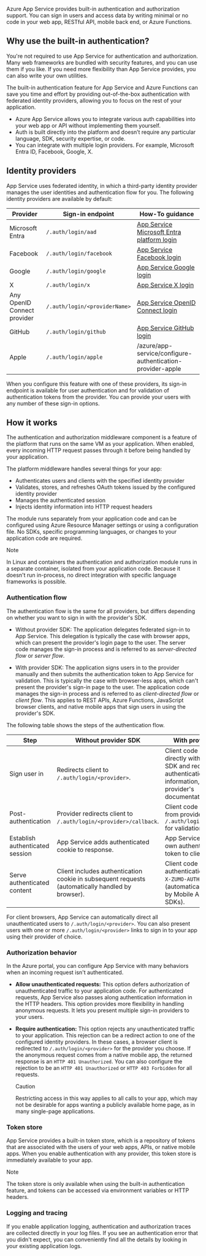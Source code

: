 Azure App Service provides built-in authentication and authorization support. You can sign in users and access data by writing minimal or no code in your web app, RESTful API, mobile back end, or Azure Functions.

## Why use the built-in authentication?

You're not required to use App Service for authentication and authorization. Many web frameworks are bundled with security features, and you can use them if you like. If you need more flexibility than App Service provides, you can also write your own utilities.

The built-in authentication feature for App Service and Azure Functions can save you time and effort by providing out-of-the-box authentication with federated identity providers, allowing you to focus on the rest of your application.

* Azure App Service allows you to integrate various auth capabilities into your web app or API without implementing them yourself.
* Auth is built directly into the platform and doesn’t require any particular language, SDK, security expertise, or code.
* You can integrate with multiple login providers. For example, Microsoft Entra ID, Facebook, Google, X.

## Identity providers

App Service uses federated identity, in which a third-party identity provider manages the user identities and authentication flow for you. The following identity providers are available by default:

| Provider | Sign-in endpoint | How-To guidance |
|--|--|--|
| Microsoft Entra | `/.auth/login/aad` | [App Service Microsoft Entra platform login](/azure/app-service/configure-authentication-provider-aad) |
| Facebook | `/.auth/login/facebook` | [App Service Facebook login](/azure/app-service/configure-authentication-provider-facebook) |
| Google | `/.auth/login/google` | [App Service Google login](/azure/app-service/configure-authentication-provider-google) |
| X | `/.auth/login/x` | [App Service X login](/azure/app-service/configure-authentication-provider-twitter) |
| Any OpenID Connect provider | `/.auth/login/<providerName>` | [App Service OpenID Connect login](/azure/app-service/configure-authentication-provider-openid-connect) |
| GitHub | `/.auth/login/github` | [App Service GitHub login](/azure/app-service/configure-authentication-provider-github) |
| Apple | `/.auth/login/apple` | /azure/app-service/configure-authentication-provider-apple |

When you configure this feature with one of these providers, its sign-in endpoint is available for user authentication and for validation of authentication tokens from the provider. You can provide your users with any number of these sign-in options.

## How it works

The authentication and authorization middleware component is a feature of the platform that runs on the same VM as your application. When enabled, every incoming HTTP request passes through it before being handled by your application.

The platform middleware handles several things for your app:

* Authenticates users and clients with the specified identity provider
* Validates, stores, and refreshes OAuth tokens issued by the configured identity provider
* Manages the authenticated session
* Injects identity information into HTTP request headers

The module runs separately from your application code and can be configured using Azure Resource Manager settings or using a configuration file. No SDKs, specific programming languages, or changes to your application code are required.

> [!NOTE]
> In Linux and containers the authentication and authorization module runs in a separate container, isolated from your application code. Because it doesn't run in-process, no direct integration with specific language frameworks is possible.

### Authentication flow

The authentication flow is the same for all providers, but differs depending on whether you want to sign in with the provider's SDK.

* Without provider SDK: The application delegates federated sign-in to App Service. This delegation is typically the case with browser apps, which can present the provider's login page to the user. The server code manages the sign-in process and is referred to as *server-directed flow* or *server flow*.

* With provider SDK: The application signs users in to the provider manually and then submits the authentication token to App Service for validation. This is typically the case with browser-less apps, which can't present the provider's sign-in page to the user. The application code manages the sign-in process and is referred to as *client-directed flow* or *client flow*. This applies to REST APIs, Azure Functions, JavaScript browser clients, and native mobile apps that sign users in using the provider's SDK.

The following table shows the steps of the authentication flow.

| Step | Without provider SDK | With provider SDK |
|--|--|--|
| Sign user in | Redirects client to `/.auth/login/<provider>`. | Client code signs user in directly with provider's SDK and receives an authentication token. For information, see the provider's documentation. |
| Post-authentication | Provider redirects client to `/.auth/login/<provider>/callback`. | Client code posts token from provider to `/.auth/login/<provider>` for validation. |
| Establish authenticated session | App Service adds authenticated cookie to response. | App Service returns its own authentication token to client code. |
| Serve authenticated content | Client includes authentication cookie in subsequent requests (automatically handled by browser). | Client code presents authentication token in `X-ZUMO-AUTH` header (automatically handled by Mobile Apps client SDKs). |

For client browsers, App Service can automatically direct all unauthenticated users to `/.auth/login/<provider>`. You can also present users with one or more `/.auth/login/<provider>` links to sign in to your app using their provider of choice.

### Authorization behavior

In the Azure portal, you can configure App Service with many behaviors when an incoming request isn't authenticated.

* **Allow unauthenticated requests:** This option defers authorization of unauthenticated traffic to your application code. For authenticated requests, App Service also passes along authentication information in the HTTP headers. This option provides more flexibility in handling anonymous requests. It lets you present multiple sign-in providers to your users.

* **Require authentication:** This option rejects any unauthenticated traffic to your application. This rejection can be a redirect action to one of the configured identity providers. In these cases, a browser client is redirected to `/.auth/login/<provider>` for the provider you choose. If the anonymous request comes from a native mobile app, the returned response is an `HTTP 401 Unauthorized`. You can also configure the rejection to be an `HTTP 401 Unauthorized` or `HTTP 403 Forbidden` for all requests.

    > [!CAUTION]
    > Restricting access in this way applies to all calls to your app, which may not be desirable for apps wanting a publicly available home page, as in many single-page applications.

### Token store

App Service provides a built-in token store, which is a repository of tokens that are associated with the users of your web apps, APIs, or native mobile apps. When you enable authentication with any provider, this token store is immediately available to your app.

> [!NOTE]
> The token store is only available when using the built-in authentication feature, and tokens can be accessed via environment variables or HTTP headers.

### Logging and tracing

If you enable application logging, authentication and authorization traces are collected directly in your log files. If you see an authentication error that you didn't expect, you can conveniently find all the details by looking in your existing application logs.
